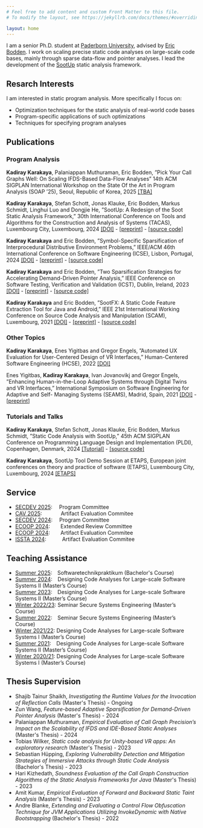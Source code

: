 ```yaml
---
# Feel free to add content and custom Front Matter to this file.
# To modify the layout, see https://jekyllrb.com/docs/themes/#overriding-theme-defaults

layout: home
---
```


I am a senior Ph.D. student at [Paderborn University](https://www.hni.uni-paderborn.de/en/sse/), advised by [Eric Bodden](https://bodden.de). I work on scaling precise static code analyses on large-scale code bases, mainly through sparse data-flow and pointer analyses. I lead the development of the [SootUp](https://github.com/soot-oss/SootUp) static analysis framework.

## Resarch Interests

I am interested in static program analysis. More specifically I focus on:

- Optimization techniques for the static analysis of real-world code bases
- Program-specific applications of such optimizations
- Techniques for specifying program analyses

## Publications

### Program Analysis

**Kadiray Karakaya**, Palaniappan Muthuraman, Eric Bodden, ”Pick Your Call Graphs Well: On Scaling IFDS-Based Data-Flow Analyses” 14th ACM SIGPLAN International Workshop on the State Of the Art in Program Analysis (SOAP ’25), Seoul, Republic of Korea, 2025 [[TBA]](#)

**Kadiray Karakaya**, Stefan Schott, Jonas Klauke, Eric Bodden, Markus Schmidt, Linghui Luo and Dongjie He, ”SootUp: A Redesign of the Soot Static Analysis Framework,” 30th International Conference on Tools and Algorithms for the Construction and Analysis of Systems (TACAS), Luxembourg City, Luxembourg, 2024 [[DOI]](https://link.springer.com/chapter/10.1007/978-3-031-57246-3_13) - [[preprint]](https://github.com/soot-oss/SootUp/blob/develop/docs/SootUp-paper.pdf) - [[source code]](https://github.com/soot-oss/SootUp/)

**Kadiray Karakaya** and Eric Bodden, ”Symbol-Specific Sparsification of Interprocedural Distributive Environment Problems,” IEEE/ACM 46th International Conference on Software Engineering (ICSE), Lisbon, Portugal, 2024 [[DOI]](https://doi.org/10.1145/3597503.3639092) - [[preprint]](https://arxiv.org/abs/2401.14813) - [[source code]](https://github.com/secure-software-engineering/SparseIDE)

**Kadiray Karakaya** and Eric Bodden, ”Two Sparsification Strategies for Accelerating Demand-Driven Pointer Analysis,” IEEE Conference on Software Testing, Verification and Validation (ICST), Dublin, Ireland, 2023 [[DOI]](10.1109/ICST57152.2023.00036) - [[preprint]](https://www.bodden.de/pubs/kb23sparsification.pdf) - [[source code]](https://github.com/secure-software-engineering/SparseBoomerang)

**Kadiray Karakaya** and Eric Bodden, ”SootFX: A Static Code Feature Extraction Tool for Java and Android,” IEEE 21st International Working Conference on Source Code Analysis and Manipulation (SCAM), Luxembourg, 2021 [[DOI]](https://doi.org/10.1109/SCAM52516.2021.00030) - [[preprint]](https://github.com/secure-software-engineering/SootFX/blob/main/paper_preprint.pdf) - [[source code]](https://github.com/secure-software-engineering/SootFX)

### Other Topics

**Kadiray Karakaya**, Enes Yigitbas and Gregor Engels, ”Automated UX Evaluation for User-Centered Design of VR Interfaces,” Human-Centered Software Engineering (HCSE), 2022 [[DOI]](https://doi.org/10.1007/978-3-031-14785-2_9)

Enes Yigitbas, **Kadiray Karakaya**, Ivan Jovanovikj and Gregor Engels, ”Enhancing Human-in-the-Loop Adaptive Systems through Digital Twins and VR Interfaces,” International Symposium on Software Engineering for Adaptive and Self- Managing Systems (SEAMS), Madrid, Spain, 2021 [[DOI]](https://doi.ieeecomputersociety.org/10.1109/SEAMS51251.2021.00015) - [[preprint]](https://arxiv.org/pdf/2103.10804.pdf)

### Tutorials and Talks

**Kadiray Karakaya**, Stefan Schott, Jonas Klauke, Eric Bodden, Markus Schmidt, ”Static Code Analysis with SootUp,” 45th ACM SIGPLAN Conference on Programming Language Design and Implementation (PLDI), Copenhagen, Denmark, 2024 [[Tutorial]](https://pldi24.sigplan.org/details/pldi-2024-tutorials/4/Static-Code-Analysis-with-SootUp) - [[source code]](https://github.com/soot-oss/SootUp-Tutorial)

**Kadiray Karakaya**, SootUp Tool Demo Session at ETAPS, European joint conferences on theory and practice of software (ETAPS), Luxembourg City, Luxembourg, 2024 [[ETAPS]](https://etaps.org/2024/daily/pdf/daily6.pdf)

## Service

- [SECDEV 2025](https://secdev.ieee.org/2024/program-committee/):  Program Committee
- [CAV 2025](https://conferences.i-cav.org/2025/artifact/):     Artifact Evaluation Commitee
- [SECDEV 2024](https://secdev.ieee.org/2024/program-committee/):  Program Committee
- [ECOOP 2024](https://2024.ecoop.org/track/ecoop-2024-papers):  Extended Review Committee
- [ECOOP 2024](https://2024.ecoop.org/track/ecoop-2024-artifact-evaluation):  Artifact Evaluation Commitee
- [ISSTA 2024](https://2024.issta.org/track/issta-2024-artifact-evaluation):   Artifact Evaluation Commitee

## Teaching Assistance

- [Summer 2025](https://www.hni.uni-paderborn.de/sse/lehre/swtpra): Soft­wa­re­tech­nik­prak­ti­kum (Bachelor's Course)
- [Summer 2024](https://www.hni.uni-paderborn.de/sse/lehre/deca2): Designing Code Analyses for Large-scale Software Systems II (Master’s Course)
- [Summer 2023](https://www.hni.uni-paderborn.de/sse/lehre/designing-code-analyses-for-large-scale-software-systems-2-deca-2-ss2023/): Designing Code Analyses for Large-scale Software Systems II (Master’s Course)
- [Winter 2022/23](https://www.hni.uni-paderborn.de/sse/lehre/seminar-secure-systems-engineering-ws-20222023/): Seminar Secure Systems Engineering (Master’s Course)
- [Summer 2022](https://www.hni.uni-paderborn.de/sse/lehre/secure-software-engineering-ss2022/): Seminar Secure Systems Engineering (Master’s Course)
- [Winter 2021/22](https://www.hni.uni-paderborn.de/sse/lehre/vorlesungsarchiv/ws-202122/designing-code-analyses-for-large-scale-software-systems-deca-ws20212022/): Designing Code Analyses for Large-scale Software Systems I (Master’s Course)
- [Summer 2021](https://www.hni.uni-paderborn.de/sse/lehre/vorlesungsarchiv/ss-2021/designing-code-analyses-for-large-scale-software-systems-2-deca-2-ss2021/): Designing Code Analyses for Large-scale Software Systems II (Master’s Course)
- [Winter 2020/21](https://www.hni.uni-paderborn.de/sse/lehre/vorlesungsarchiv/ws-20202021/deca/): Designing Code Analyses for Large-scale Software Systems I (Master’s Course)

## Thesis Supervision

- Shajib Tainur Shaikh, *Investigating the Runtime Values for the Invocation of Reflection Calls* (Master's Thesis) - Ongoing
- Zun Wang, *Feature-based Adaptive Sparsification for Demand-Driven Pointer Analysis* (Master's Thesis) - 2024
- Palaniappan Muthuraman, *Empirical Evaluation of Call Graph Precision’s Impact on the Scalability
of IFDS and IDE-Based Static Analyses* (Master's Thesis) - 2024
- Tobias Wilker, *Static code analysis for Unity-based VR apps: An exploratory research* (Master's Thesis) - 2023
- Sebastian Hüpping, *Exploring Vulnerability Detection and Mitigation Strategies of Immersive Attacks through Static Code Analysis* (Bachelor's Thesis) - 2023
- Hari Kizhedath, *Soundness Evaluation of the Call Graph Construction Algorithms of the Static Analysis Frameworks for Java* (Master's Thesis) - 2023
- Amit Kumar, *Empirical Evaluation of Forward and Backward Static Taint Analysis* (Master's Thesis) - 2023
- Andre Blanke, *Extending and Evaluating a Control Flow Obfuscation Technique for JVM Applications Utilizing InvokeDynamic with Native Bootstrapping* (Bachelor's Thesis) - 2022
